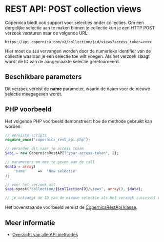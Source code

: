 # REST API: POST collection views

Copernica biedt ook support voor selecties onder collecties. Om een dergelijke 
selectie aan te maken binnen je collectie kun je een HTTP POST verzoek versturen 
naar de volgende URL:

`https://api.copernica.com/v2/collection/$id/views?access_token=xxxx`

Hier moet de `$id` vervangen worden door de numerieke identifier van 
de collectie waaraan je een selectie toe wilt voegen. Als het verzoek 
slaagt wordt de ID van de aangemaakte selectie geretourneerd.

## Beschikbare parameters

Dit verzoek vereist de **name** parameter, waarin de naam voor de 
nieuwe selectie meegegeven wordt.

## PHP voorbeeld

Het volgende PHP voorbeeld demonstreert hoe de methode gebruikt kan worden:

```php
// vereiste scripts
require_once('copernica_rest_api.php');

// verander dit naar je access token 
$api = new CopernicaRestAPI("your-access-token", 2);

// parameters om mee te geven aan de call
$data = array(
    'name'     =>  'New selectie'
);

// voer het verzoek uit
$api->post("collection/{$collectionID}/views", array(), $data);

// je ontvangt de ID van de nieuwe selectie als het verzoek succesvol was
```

Het bovenstaande voorbeeld vereist de [CopernicaRestApi klasse](./rest-php).

## Meer informatie

* [Overzicht van alle API methodes](rest-api)
